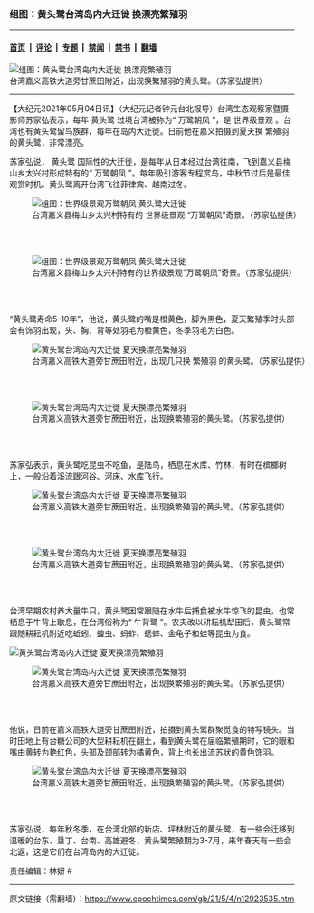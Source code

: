 ### 组图：黄头鹭台湾岛内大迁徙 换漂亮繁殖羽

---

#### [首页](../../../..?n12923535) &nbsp;|&nbsp; [评论](../../../../../epoch-comment?n12923535) &nbsp;|&nbsp; [专题](../../../../../epoch-special?n12923535) &nbsp;|&nbsp; [禁闻](../../../../../epoch-news?n12923535) &nbsp;|&nbsp; [禁书](../../../../../books?n12923535) &nbsp;|&nbsp; [翻墙](https://github.com/gfw-breaker/nogfw/blob/master/README.md?n12923535)


<div><img alt="组图：黄头鹭台湾岛内大迁徙 换漂亮繁殖羽" class="attachment-djy_600_400 size-djy_600_400 wp-post-image" src="https://i.epochtimes.com/assets/uploads/2021/05/id12924062-2105040507122378-600x400.jpg"/>
<div class="caption">
 台湾嘉义高铁大道旁甘蔗田附近，出现换繁殖羽的黄头鹭。（苏家弘提供）
</div></div><hr/><div class="post_content" id="artbody" itemprop="articleBody">
 <!-- article content begin -->
 <p>
  【大纪元2021年05月04日讯】（大纪元记者钟元台北报导）台湾生态观察家暨摄影师苏家弘表示，每年
  <ok href="https://www.epochtimes.com/gb/tag/%E9%BB%84%E5%A4%B4%E9%B9%AD.html">
   黄头鹭
  </ok>
  过境台湾被称为“
  <ok href="https://www.epochtimes.com/gb/tag/%E4%B8%87%E9%B9%AD%E6%9C%9D%E5%87%A4.html">
   万鹭朝凤
  </ok>
  ”，是
  <ok href="https://www.epochtimes.com/gb/tag/%E4%B8%96%E7%95%8C%E7%BA%A7%E6%99%AF%E8%A7%82.html">
   世界级景观
  </ok>
  。台湾也有黄头鹭留鸟族群，每年在岛内大迁徙。日前他在嘉义拍摄到夏天换
  <ok href="https://www.epochtimes.com/gb/tag/%E7%B9%81%E6%AE%96%E7%BE%BD.html">
   繁殖羽
  </ok>
  的黄头鹭，非常漂亮。
 </p>
 <p>
  苏家弘说，
  <ok href="https://www.epochtimes.com/gb/tag/%E9%BB%84%E5%A4%B4%E9%B9%AD.html">
   黄头鹭
  </ok>
  国际性的大迁徙，是每年从日本经过台湾往南，飞到嘉义县梅山乡太兴村形成特有的“
  <ok href="https://www.epochtimes.com/gb/tag/%E4%B8%87%E9%B9%AD%E6%9C%9D%E5%87%A4.html">
   万鹭朝凤
  </ok>
  ”。每年吸引游客专程赏鸟，中秋节过后是最佳观赏时机。黄头鹭离开台湾飞往菲律宾、越南过冬。
 </p>
 <figure aria-describedby="caption-attachment-12924081" class="wp-caption aligncenter" id="attachment_12924081" style="width: 600px">
  <ok href="https://i.epochtimes.com/assets/uploads/2021/05/id12924081-1909180934512378.jpg" target="_blank">
   <img alt="组图：世界级景观万鹭朝凤 黄头鹭大迁徙" class="size-large wp-image-12924081" src="https://i.epochtimes.com/assets/uploads/2021/05/id12924081-1909180934512378-600x337.jpg" title="组图：世界级景观万鹭朝凤 黄头鹭大迁徙"/>
  </ok>
  <br/><figcaption class="wp-caption-text" id="caption-attachment-12924081">
   台湾嘉义县梅山乡太兴村特有的
   <ok href="https://www.epochtimes.com/gb/tag/%E4%B8%96%E7%95%8C%E7%BA%A7%E6%99%AF%E8%A7%82.html">
    世界级景观
   </ok>
   “万鹭朝凤”奇景。（苏家弘提供）
  </figcaption><br/>
 </figure><br/>
 <figure aria-describedby="caption-attachment-12924082" class="wp-caption aligncenter" id="attachment_12924082" style="width: 600px">
  <ok href="https://i.epochtimes.com/assets/uploads/2021/05/id12924082-1909180935232378.jpg" target="_blank">
   <img alt="组图：世界级景观万鹭朝凤 黄头鹭大迁徙" class="size-large wp-image-12924082" src="https://i.epochtimes.com/assets/uploads/2021/05/id12924082-1909180935232378-600x337.jpg" title="组图：世界级景观万鹭朝凤 黄头鹭大迁徙"/>
  </ok>
  <br/><figcaption class="wp-caption-text" id="caption-attachment-12924082">
   台湾嘉义县梅山乡太兴村特有的世界级景观“万鹭朝凤”奇景。（苏家弘提供）
  </figcaption><br/>
 </figure><br/>
 <p>
  “黄头鹭寿命5-10年”，他说，黄头鹭的嘴是橙黄色，脚为黑色，夏天繁殖季时头部会有饰羽出现，头、胸、背等处羽毛为橙黄色，冬季羽毛为白色。
 </p>
 <figure aria-describedby="caption-attachment-12924061" class="wp-caption aligncenter" id="attachment_12924061" style="width: 600px">
  <ok href="https://i.epochtimes.com/assets/uploads/2021/05/id12924061-2105040507192378.jpg" target="_blank">
   <img alt="黄头鹭台湾岛内大迁徙 夏天换漂亮繁殖羽" class="size-large wp-image-12924061" src="https://i.epochtimes.com/assets/uploads/2021/05/id12924061-2105040507192378-600x337.jpg" title="黄头鹭台湾岛内大迁徙 夏天换漂亮繁殖羽"/>
  </ok>
  <br/><figcaption class="wp-caption-text" id="caption-attachment-12924061">
   台湾嘉义高铁大道旁甘蔗田附近，出现几只换
   <ok href="https://www.epochtimes.com/gb/tag/%E7%B9%81%E6%AE%96%E7%BE%BD.html">
    繁殖羽
   </ok>
   的黄头鹭。（苏家弘提供）
  </figcaption><br/>
 </figure><br/>
 <figure aria-describedby="caption-attachment-12924067" class="wp-caption aligncenter" id="attachment_12924067" style="width: 600px">
  <ok href="https://i.epochtimes.com/assets/uploads/2021/05/id12924067-2105040510022378.jpg" target="_blank">
   <img alt="黄头鹭台湾岛内大迁徙 夏天换漂亮繁殖羽" class="size-large wp-image-12924067" src="https://i.epochtimes.com/assets/uploads/2021/05/id12924067-2105040510022378-600x337.jpg" title="黄头鹭台湾岛内大迁徙 夏天换漂亮繁殖羽"/>
  </ok>
  <br/><figcaption class="wp-caption-text" id="caption-attachment-12924067">
   台湾嘉义高铁大道旁甘蔗田附近，出现换繁殖羽的黄头鹭。（苏家弘提供）
  </figcaption><br/>
 </figure><br/>
 <p>
  <center>
  </center>
  苏家弘表示，黄头鹭吃昆虫不吃鱼，是陆鸟，栖息在水库、竹林，有时在槟榔树上，一般沿着溪流跟河谷、河床、水库飞行。
 </p>
 <figure aria-describedby="caption-attachment-12924064" class="wp-caption aligncenter" id="attachment_12924064" style="width: 600px">
  <ok href="https://i.epochtimes.com/assets/uploads/2021/05/id12924064-2105040507142378.jpg" target="_blank">
   <img alt="黄头鹭台湾岛内大迁徙 夏天换漂亮繁殖羽" class="size-large wp-image-12924064" src="https://i.epochtimes.com/assets/uploads/2021/05/id12924064-2105040507142378-600x337.jpg" title="黄头鹭台湾岛内大迁徙 夏天换漂亮繁殖羽"/>
  </ok>
  <br/><figcaption class="wp-caption-text" id="caption-attachment-12924064">
   台湾嘉义高铁大道旁甘蔗田附近，出现换繁殖羽的黄头鹭。（苏家弘提供）
  </figcaption><br/>
 </figure><br/>
 <figure aria-describedby="caption-attachment-12924070" class="wp-caption aligncenter" id="attachment_12924070" style="width: 600px">
  <ok href="https://i.epochtimes.com/assets/uploads/2021/05/id12924070-2105040510092378.jpg" target="_blank">
   <img alt="黄头鹭台湾岛内大迁徙 夏天换漂亮繁殖羽" class="size-large wp-image-12924070" src="https://i.epochtimes.com/assets/uploads/2021/05/id12924070-2105040510092378-600x337.jpg" title="黄头鹭台湾岛内大迁徙 夏天换漂亮繁殖羽"/>
  </ok>
  <br/><figcaption class="wp-caption-text" id="caption-attachment-12924070">
   台湾嘉义高铁大道旁甘蔗田附近，出现换繁殖羽的黄头鹭。（苏家弘提供）
  </figcaption><br/>
 </figure><br/>
 <p>
  <center>
  </center>
  台湾早期农村养大量牛只，黄头鹭因常跟随在水牛后捕食被水牛惊飞的昆虫，也常栖息于牛背上歇息，在台湾俗称为“
  <ok href="https://www.epochtimes.com/gb/tag/%E7%89%9B%E8%83%8C%E9%B9%AD.html">
   牛背鹭
  </ok>
  ”。农夫改以耕耘机犁田后，黄头鹭常跟随耕耘机附近吃蚯蚓、蝗虫、蚂蚱、蟋蟀、金龟子和蛙等昆虫为食。
 </p>
 <p>
  <ok href="https://i.epochtimes.com/assets/uploads/2021/05/id12924066-2105040507172378.jpg">
   <img alt="黄头鹭台湾岛内大迁徙 夏天换漂亮繁殖羽" class="size-large wp-image-12924066" src="https://i.epochtimes.com/assets/uploads/2021/05/id12924066-2105040507172378-600x337.jpg" title="黄头鹭台湾岛内大迁徙 夏天换漂亮繁殖羽"/>
  </ok>
 </p>
 <figure aria-describedby="caption-attachment-12924068" class="wp-caption aligncenter" id="attachment_12924068" style="width: 600px">
  <ok href="https://i.epochtimes.com/assets/uploads/2021/05/id12924068-2105040510042378.jpg" target="_blank">
   <img alt="黄头鹭台湾岛内大迁徙 夏天换漂亮繁殖羽" class="size-large wp-image-12924068" src="https://i.epochtimes.com/assets/uploads/2021/05/id12924068-2105040510042378-600x337.jpg" title="黄头鹭台湾岛内大迁徙 夏天换漂亮繁殖羽"/>
  </ok>
  <br/><figcaption class="wp-caption-text" id="caption-attachment-12924068">
   台湾嘉义高铁大道旁甘蔗田附近，出现换繁殖羽的黄头鹭。（苏家弘提供）
  </figcaption><br/>
 </figure><br/>
 <p>
  他说，日前在嘉义高铁大道旁甘蔗田附近，拍摄到黄头鹭群聚觅食的特写镜头。当时田地上有台糖公司的大型耕耘机在翻土，看到黄头鹭在届临繁殖期时，它的眼和嘴由黄转为艳红色，头部及颈部转为橘黄色，背上也长出流苏状的黄色饰羽。
 </p>
 <figure aria-describedby="caption-attachment-12924072" class="wp-caption aligncenter" id="attachment_12924072" style="width: 600px">
  <ok href="https://i.epochtimes.com/assets/uploads/2021/05/id12924072-2105040510072378.jpg" target="_blank">
   <img alt="黄头鹭台湾岛内大迁徙 夏天换漂亮繁殖羽" class="size-large wp-image-12924072" src="https://i.epochtimes.com/assets/uploads/2021/05/id12924072-2105040510072378-600x337.jpg" title="黄头鹭台湾岛内大迁徙 夏天换漂亮繁殖羽"/>
  </ok>
  <br/><figcaption class="wp-caption-text" id="caption-attachment-12924072">
   台湾嘉义高铁大道旁甘蔗田附近，出现换繁殖羽的黄头鹭。（苏家弘提供）
  </figcaption><br/>
 </figure><br/>
 <p>
  苏家弘说，每年秋冬季，在台湾北部的新店、坪林附近的黄头鹭，有一些会迁移到温暖的台东、垦丁、台南、高雄避冬，黄头鹭繁殖期为3-7月，来年春天有一些会北返，这是它们在台湾岛内的大迁徙。
 </p>
 <p>
  责任编辑：林妍 #
 </p>
 <!-- article content end -->
 <div id="below_article_ad">
 </div>
</div>


---

原文链接（需翻墙）：https://www.epochtimes.com/gb/21/5/4/n12923535.htm